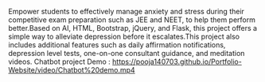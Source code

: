 Empower students to effectively manage anxiety and stress during their competitive exam preparation such as JEE and NEET, to help them perform better.Based on AI, HTML, Bootstrap, jQuery, and Flask, this project offers a 
simple way to alleviate depression before it escalates.This project also includes additional features such as daily affirmation notifications, depression level tests, one-on-one consultant guidance, and meditation videos. Chatbot project
 Demo : https://pooja140703.github.io/Portfolio-Website/video/Chatbot%20demo.mp4
